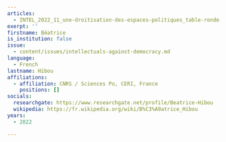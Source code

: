 ```yaml
---
articles:
  - INTEL_2022_11_une-droitisation-des-espaces-politiques_table-ronde
exerpt: ''
firstname: Béatrice
is_institution: false
issue:
  - content/issues/intellectuals-against-democracy.md
language:
  - French
lastname: Hibou
affiliations:
  - affiliation: CNRS / Sciences Po, CERI, France
    positions: []
socials:
  researchgate: https://www.researchgate.net/profile/Beatrice-Hibou
  wikipedia: https://fr.wikipedia.org/wiki/B%C3%A9atrice_Hibou
years:
  - 2022

---
```

